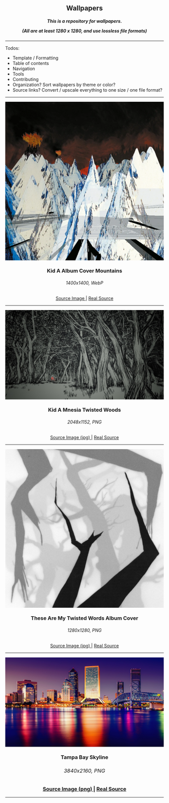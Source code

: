 <h2 align="center">Wallpapers</h2>

<h5 align="center">This is a repository for wallpapers.

(All are at least 1280 x 1280, and use lossless file formats)</h5>

---

Todos:
- Template / Formatting
- Table of contents
- Navigation
- Tools
- Contributing
- Organization? Sort wallpapers by theme or color?
- Source links? Convert / upscale everything to one size / one file format?
    
---

<img src="Wallpapers/Kid A Album Cover Mountains.webp" align="center">
<h3 align="center">Kid A Album Cover Mountains</h3>
<h6 align="center">1400x1400, WebP</h6>
<center>
<a href="https://www.reddit.com/r/radiohead/comments/objoll/kid_a_album_cover_with_no_text_absolute"> Source Image </a>
|
<a href="https://radiohead.ffm.to/kida"> Real Source </a>
</center>

---

<img src="Wallpapers/Kid A Mnesia Twisted Woods.png" align="center">
<h3 align="center">Kid A Mnesia Twisted Woods</h3>
<h6 align="center">2048x1152, PNG</h6>
<center>
<a href="https://cdm.link/app/uploads/2021/11/51689210110_ad1f28b716_k.jpg"> Source Image (jpg) </a>
|
<a href="https://store.epicgames.com/en-US/p/kid-a-mnesia-exhibition"> Real Source </a>
</center>

---

<img src="Wallpapers/These Are My Twisted Words Album Cover.png" align="center">
<h3 align="center">These Are My Twisted Words Album Cover</h3>
<h6 align="center">1280x1280, PNG</h6>
<center>
<a href="https://resources.tidal.com/images/db0a3c91/4d89/4b47/ba47/a4aa289a8b62/1280x1280.jpg")> Source Image (jpg) </a>
|
<a href="https://radiohead.ffm.to/twistedwords"> Real Source </a>
</center>

---

<img src="Wallpapers/tampa wallpaper.png" align="center">
<h3 align="center">Tampa Bay Skyline<h/3>
<h6 align="center">3840x2160, PNG</h6>
<center>
<a href="https://www.drsaraharowitz.com/wp-content/uploads/2022/07/1925112-scaled.jpg"> Source Image (png) </a>
|
<a href="https://www.drsaraharowitz.com/tampa-therapist"> Real Source </a>
</center>

---